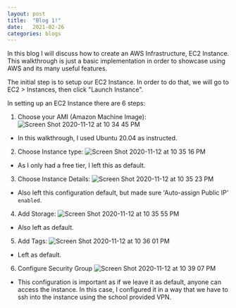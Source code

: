 ```yaml
---
layout: post
title:  "Blog 1!"
date:   2021-02-26
categories: blogs
--- 
```


In this blog I will discuss how to create an AWS Infrastructure, EC2 Instance. This walkthrough is just a basic implementation in order to showcase using AWS and its many useful features.

The initial step is to setup our EC2 Instance. In order to do that, we will go to EC2 > Instances, then click "Launch Instance".

In setting up an EC2 Instance there are 6 steps:

1. Choose your AMI (Amazon Machine Image): 
![Screen Shot 2020-11-12 at 10 34 45 PM](https://user-images.githubusercontent.com/70425468/99037325-5a669280-2538-11eb-8da5-dc1c2ed1f519.png)
- In this walkthrough, I used Ubuntu 20.04 as instructed.

2. Choose Instance type:
![Screen Shot 2020-11-12 at 10 35 16 PM](https://user-images.githubusercontent.com/70425468/99037328-5b97bf80-2538-11eb-84f1-0993bf5e0db8.png)
- As I only had a free tier, I left this as default.

3. Choose Instance Details:
![Screen Shot 2020-11-12 at 10 35 23 PM](https://user-images.githubusercontent.com/70425468/99037373-6baf9f00-2538-11eb-9d1f-8b9ecef9fb57.png)
- Also left this configuration default, but made sure 'Auto-assign Public IP' `enabled`.

4. Add Storage:
![Screen Shot 2020-11-12 at 10 35 55 PM](https://user-images.githubusercontent.com/70425468/99037382-6e11f900-2538-11eb-9236-88f56737ac9e.png)
- Also left as default.

5. Add Tags:
![Screen Shot 2020-11-12 at 10 36 01 PM](https://user-images.githubusercontent.com/70425468/99037391-710ce980-2538-11eb-89fc-7b379a78c10d.png)
- Left as default.

6. Configure Security Group
![Screen Shot 2020-11-12 at 10 39 07 PM](https://user-images.githubusercontent.com/70425468/99037396-7407da00-2538-11eb-8bfc-2150da7596f9.png)
- This configuration is important as if we leave it as default, anyone can access the instance. In this case, I configured it in a way that we have to ssh into the instance using the school provided VPN.
